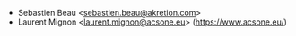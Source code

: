- Sebastien Beau \<<sebastien.beau@akretion.com>\>
- Laurent Mignon \<<laurent.mignon@acsone.eu>\>
  (<https://www.acsone.eu/>)
